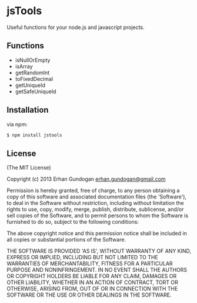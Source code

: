 # jsTools

Useful functions for your node.js and javascript projects.

## Functions

- isNullOrEmpty
- isArray
- getRandomInt
- toFixedDecimal
- getUniqueId
- getSafeUniqueId

## Installation

via npm:

```bash
$ npm install jstools
```

## License
(The MIT License)

Copyright (c) 2013 Erhan Gundogan <erhan.gundogan@gmail.com>

Permission is hereby granted, free of charge, to any person obtaining a copy of this software and associated documentation files (the 'Software'), to deal in the Software without restriction, including without limitation the rights to use, copy, modify, merge, publish, distribute, sublicense, and/or sell copies of the Software, and to permit persons to whom the Software is furnished to do so, subject to the following conditions:

The above copyright notice and this permission notice shall be included in all copies or substantial portions of the Software.

THE SOFTWARE IS PROVIDED 'AS IS', WITHOUT WARRANTY OF ANY KIND, EXPRESS OR IMPLIED, INCLUDING BUT NOT LIMITED TO THE WARRANTIES OF MERCHANTABILITY, FITNESS FOR A PARTICULAR PURPOSE AND NONINFRINGEMENT. IN NO EVENT SHALL THE AUTHORS OR COPYRIGHT HOLDERS BE LIABLE FOR ANY CLAIM, DAMAGES OR OTHER LIABILITY, WHETHER IN AN ACTION OF CONTRACT, TORT OR OTHERWISE, ARISING FROM, OUT OF OR IN CONNECTION WITH THE SOFTWARE OR THE USE OR OTHER DEALINGS IN THE SOFTWARE.